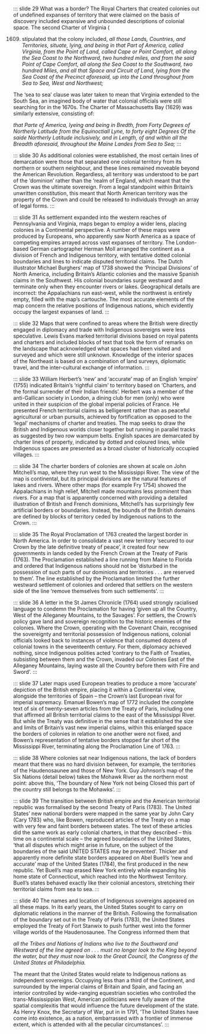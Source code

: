 ::: slide 29
What was a border? The Royal Charters that created colonies out of undefined expanses of territory that were claimed on
the basis of discovery included expansive and unbounded descriptions of colonial space. The second Charter of Virginia (

1609. stipulated that the colony included,
      _all those Lands, Countries, and Territories, situate, lying, and being in that Part of America, called Virginia,
      from
      the Point of Land, called Cape or Point Comfort, all along the Sea Coast to the Northward, two hundred miles, and
      from
      the said Point of Cape Comfort, all along the Sea Coast to the Southward, two hundred Miles, and all that Space
      and
      Circuit of Land, lying from the Sea Coast of the Precinct aforesaid, up into the Land throughout from Sea to Sea,
      West
      and Northwest;_

The ‘sea to sea’ clause was later taken to mean that Virginia extended to the South Sea, an imagined body of water that
colonial officials were still searching for in the 1670s. The Charter of Massachusetts Bay (1629) was similarly
extensive, consisting of:

_that Parte of America, lyeing and being in Bredth, from Forty Degrees of Northerly Latitude from the Equinoctiall Lyne,
to forty eight Degrees Of the saide Northerly Latitude inclusively, and in Length, of and within all the Breadth
aforesaid, throughout the Maine Landes from Sea to Sea;_
:::

::: slide 30
As additional colonies were established, the most certain lines of demarcation were those that separated one colonial
territory from its northern or southern neighbour, and these lines remained moveable beyond the American Revolution.
Regardless, all territory was understood to be part of the ‘dominion’ rather than the ‘realm of England, which meant
that the Crown was the ultimate sovereign. From a legal standpoint within Britain’s unwritten constitution, this meant
that North American territory was the property of the Crown and could be released to individuals through an array of
legal forms.
:::

::: slide 31
As settlement expanded into the western reaches of Pennsylvania and Virginia, maps began to employ a wider lens, placing
colonies in a Continental perspective. A number of these maps were produced by Europeans, who apparently saw North
America as a space of competing empires arrayed across vast expanses of territory. The London-based German cartographer
Herman Moll arranged the continent as a division of French and Indigenous territory, with tentative dotted colonial
boundaries and lines to indicate disputed territorial claims. The Dutch illustrator Michael Burghers’ map of 1738 showed
the ‘Principal Divisions’ of North America, including Britain’s Atlantic colonies and the massive Spanish claims in the
Southwest. His colonial boundaries surge westward and terminate only when they encounter rivers or lakes. Geographical
details are incorrect: the Appalachians run east-west, while the northwest is entirely empty, filled with the map’s
cartouche. The most accurate elements of the map concern the relative positions of Indigenous nations, which evidently
occupy the largest expanses of land.
:::

::: slide 32
Maps that were confined to areas where the British were directly engaged in diplomacy and trade with Indigenous
sovereigns were less speculative. Lewis Evans marked territorial divisions based on royal patents and charters and
included blocks of text that took the form of remarks on the landscape that acknowledged what spaces had been visited
and surveyed and which were still unknown. Knowledge of the interior spaces of the Northeast is based on a combination
of land surveys, diplomatic travel, and the inter-cultural exchange of information.
:::

::: slide 33
William Herbert’s ‘new’ and ‘accurate’ map of an English ‘empire’ (1755) indicated Britain’s ‘rightful claim’ to
territory based on ‘Charters, and the formal surrender of their Indian friends’. Herbert was a member of the
anti-Gallican society in London, a dining club for men (only) who were united in their suspicion of the global imperial
policies of France. He presented French territorial claims as belligerent rather than as peaceful agricultural or urban
pursuits, achieved by fortification as opposed to the ‘legal’ mechanisms of charter and treaties. The map seeks to draw
the British and Indigenous worlds closer together but running in parallel tracks as suggested by two row wampum belts.
English spaces are demarcated by charter lines of property, indicated by dotted and coloured lines, while Indigenous
spaces are presented as a broad cluster of historically occupied villages.
:::

::: slide 34
The charter borders of colonies are shown at scale on John Mitchell’s map, where they run west to the Mississippi River.
The view of the map is continental, but its principal divisions are the natural features of lakes and rivers. Where
other maps (for example Fry 1754) showed the Appalachians in high relief, Mitchell made mountains less prominent than
rivers. For a map that is apparently concerned with providing a detailed illustration of British and French dominions,
Mitchell’s has surprisingly few artificial borders or boundaries. Instead, the bounds of the British domains are defined
by blocks of territory ceded by Indigenous nations to the Crown.
:::

::: slide 35
The Royal Proclamation of 1763 created the largest border in North America. In order to consolidate a vast new territory
‘secured to our Crown by the late definitive treaty of peace’, it created four new governments in lands ceded by the
French Crown at the Treaty of Paris (1763). The Proclamation established a line running from Maine to Florida and
ordered that Indigenous nations should not be ‘disturbed in the possession of such parts of our dominions and
territories . . . are reserved to them’. The line established by the Proclamation limited the further westward
settlement of colonies and ordered that settlers on the western side of the line ‘remove themselves from such
settlements’.
:::

::: slide 36
A letter in the St James Chronicle (1764) used strongly racialised language to condemn the Proclamation for having
‘given up all the Country, West of the Alleganey Mountains, to the Savages’. For settlers, the Crown’s policy gave land
and sovereign recognition to the historic enemies of the colonies. Where the Crown, operating with the Covenant Chain,
recognised the sovereignty and territorial possession of Indigenous nations, colonial officials looked back to instances
of violence that consumed dozens of colonial towns in the seventeenth century. For them, diplomacy achieved nothing,
since Indigenous polities acted ‘contrary to the Faith of Treaties, subsisting between them and the Crown, invaded our
Colonies East of the Alleganey Mountains, laying waste all the Country before them with Fire and Sword’.
:::

::: slide 37
Later maps used European treaties to produce a more ‘accurate’ depiction of the British empire, placing it within a
Continental view, alongside the territories of Spain – the Crown’s last European rival for imperial supremacy. Emanuel
Bowen’s map of 1772 included the complete text of six of twenty-seven articles from the Treaty of Paris, including one
that affirmed all British territorial claims to the east of the Mississippi River. But while the Treaty was definitive
in the sense that it established the size and limits of Britain’s vast new imperial claims, within this enlarged space
the borders of colonies in relation to one another were not fixed, and Bowen’s representation of tentative borders
stopped far short of the Mississippi River, terminating along the Proclamation Line of 1763.
:::

::: slide 38
Where colonies sat near Indigenous nations, the lack of borders meant that there was no hard division between, for
example, the territories of the Haudenosaunee and those of New York. Guy Johnson’s map of the Six Nations (detail below)
takes the Mohawk River as the northern most point: above this, ‘The boundary of New York not being Closed this part of
the country still belongs to the Mohawks’.
:::

::: slide 39
The transition between British empire and the American territorial republic was formalised by the second Treaty of
Paris (1783). The United States’ new national borders were mapped in the same year by John Cary (Cary 1783) who, like
Bowen, reproduced articles of the Treaty on a map with very few and faint borders between states. The text of these
articles did the same work as early colonial charters, in that they described – this time on a continental scale – the
agreed boundaries of the United States, ‘that all disputes which might arise in future, on the subject of the boundaries
of the said UNITED STATES may be prevented’. Thicker and apparently more definite state borders appeared on Abel Buell’s
‘new and accurate’ map of the United States (1784), the first produced in the new republic. Yet Buell’s map erased New
York entirely while expanding his home state of Connecticut, which reached into the Northwest Territory. Buell’s states
behaved exactly like their colonial ancestors, stretching their territorial claims from sea to sea.
:::

::: slide 40
The names and location of Indigenous sovereigns appeared on all these maps. In its early years, the United States sought
to carry on diplomatic relations in the manner of the British. Following the formalisation of the boundary set out in
the Treaty of Paris (1783), the United States employed the Treaty of Fort Stanwix to push further west into the former
village worlds of the Haudenosaunee. The Congress informed them that

_all the Tribes and Nations of Indians who live to the Southward and Westward of the line agreed on . . . must no longer
look to the King beyond the water, but they must now look to the Great Council, the Congress of the United States at
Philadelphia._

The meant that the United States would relate to Indigenous nations as independent sovereigns. Occupying less than a
third of the Continent, and surrounded by the imperial claims of Britain and Spain, and facing an interior controlled by
wide-ranging equestrian societies who controlled the trans-Mississippian West, American politicians were fully aware of
the spatial complexitis that would influence the future development of the state. As Henry Knox, the Secretary of War,
put in in 1791, ‘The United States have come into existence, as a nation, embarrassed with a frontier of immense extent,
which is attended with all the peculiar circumstances’.
:::
